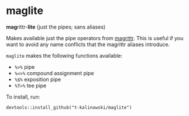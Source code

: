 # maglite
**mag**rittr-__lite__ (just the pipes; sans aliases)

Makes available just the pipe operators from [magrittr](https://cran.r-project.org/web/packages/magrittr/index.html). This is useful if you want to avoid any name conflicts that the magrittr aliases introduce.

`maglite` makes the following functions available:

- `%>%` pipe 
- `%<>%` compound assignment pipe 
- `%$%` exposition pipe
- `%T>%` tee pipe

To install, run:
```
devtools::install_github("t-kalinowski/maglite")
```
